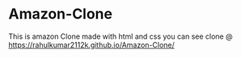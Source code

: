 # Amazon-Clone
This is amazon Clone made with html and css
you can see clone @  https://rahulkumar2112k.github.io/Amazon-Clone/

